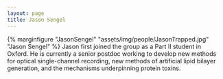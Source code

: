 ```yaml
---
layout: page
title: Jason Sengel
---
```

{% marginfigure "JasonSengel" "assets/img/people/JasonTrapped.jpg" "Jason Sengel" %} Jason first joined the group as a Part II student in Oxford. He is currently a senior postdoc working to develop new methods for optical single-channel recording, new methods of artificial lipid bilayer generation, and the mechanisms underpinning protein toxins.
